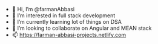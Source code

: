 - 👋 Hi, I’m @farmanAbbasi
- 👀 I’m interested in full stack development
- 🌱 I’m currently learning lot of things on DSA
- 💞️ I’m looking to collaborate on Angular and MEAN stack
- 📫 https://farman-abbasi-projects.netlify.com

<!---
farmanAbbasi/farmanAbbasi is a ✨ special ✨ repository because its `README.md` (this file) appears on your GitHub profile.
You can click the Preview link to take a look at your changes.
--->
